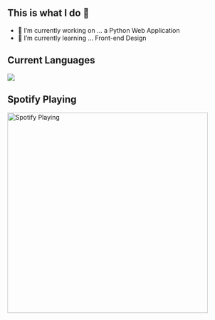 ## This is what I do 👋

- 🔭 I’m currently working on ... a Python Web Application 
- 🌱 I’m currently learning ... Front-end Design

## Current Languages 
<a href="https://github.com/AidenGittins/AidenGittins">
  <img align="center" src="https://github-readme-stats.vercel.app/api/top-langs/?username=AidenGittins&hide=java,html&title_color=ffffff&text_color=c9cacc&icon_color=2bbc8a&bg_color=1d1f21" />
</a>

## Spotify Playing 
[<img src="https://spotify-readme-cyan.vercel.app/api/spotify-playing" alt="Spotify Playing" width="450" />](https://open.spotify.com/user/aidengit100)


